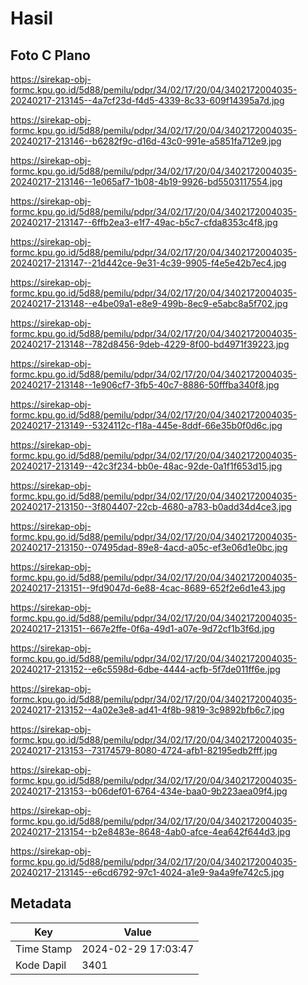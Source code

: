 # Hasil

## Foto C Plano

https://sirekap-obj-formc.kpu.go.id/5d88/pemilu/pdpr/34/02/17/20/04/3402172004035-20240217-213145--4a7cf23d-f4d5-4339-8c33-609f14395a7d.jpg

https://sirekap-obj-formc.kpu.go.id/5d88/pemilu/pdpr/34/02/17/20/04/3402172004035-20240217-213146--b6282f9c-d16d-43c0-991e-a5851fa712e9.jpg

https://sirekap-obj-formc.kpu.go.id/5d88/pemilu/pdpr/34/02/17/20/04/3402172004035-20240217-213146--1e065af7-1b08-4b19-9926-bd5503117554.jpg

https://sirekap-obj-formc.kpu.go.id/5d88/pemilu/pdpr/34/02/17/20/04/3402172004035-20240217-213147--6ffb2ea3-e1f7-49ac-b5c7-cfda8353c4f8.jpg

https://sirekap-obj-formc.kpu.go.id/5d88/pemilu/pdpr/34/02/17/20/04/3402172004035-20240217-213147--21d442ce-9e31-4c39-9905-f4e5e42b7ec4.jpg

https://sirekap-obj-formc.kpu.go.id/5d88/pemilu/pdpr/34/02/17/20/04/3402172004035-20240217-213148--e4be09a1-e8e9-499b-8ec9-e5abc8a5f702.jpg

https://sirekap-obj-formc.kpu.go.id/5d88/pemilu/pdpr/34/02/17/20/04/3402172004035-20240217-213148--782d8456-9deb-4229-8f00-bd4971f39223.jpg

https://sirekap-obj-formc.kpu.go.id/5d88/pemilu/pdpr/34/02/17/20/04/3402172004035-20240217-213148--1e906cf7-3fb5-40c7-8886-50fffba340f8.jpg

https://sirekap-obj-formc.kpu.go.id/5d88/pemilu/pdpr/34/02/17/20/04/3402172004035-20240217-213149--5324112c-f18a-445e-8ddf-66e35b0f0d6c.jpg

https://sirekap-obj-formc.kpu.go.id/5d88/pemilu/pdpr/34/02/17/20/04/3402172004035-20240217-213149--42c3f234-bb0e-48ac-92de-0a1f1f653d15.jpg

https://sirekap-obj-formc.kpu.go.id/5d88/pemilu/pdpr/34/02/17/20/04/3402172004035-20240217-213150--3f804407-22cb-4680-a783-b0add34d4ce3.jpg

https://sirekap-obj-formc.kpu.go.id/5d88/pemilu/pdpr/34/02/17/20/04/3402172004035-20240217-213150--07495dad-89e8-4acd-a05c-ef3e06d1e0bc.jpg

https://sirekap-obj-formc.kpu.go.id/5d88/pemilu/pdpr/34/02/17/20/04/3402172004035-20240217-213151--9fd9047d-6e88-4cac-8689-652f2e6d1e43.jpg

https://sirekap-obj-formc.kpu.go.id/5d88/pemilu/pdpr/34/02/17/20/04/3402172004035-20240217-213151--667e2ffe-0f6a-49d1-a07e-9d72cf1b3f6d.jpg

https://sirekap-obj-formc.kpu.go.id/5d88/pemilu/pdpr/34/02/17/20/04/3402172004035-20240217-213152--e6c5598d-6dbe-4444-acfb-5f7de011ff6e.jpg

https://sirekap-obj-formc.kpu.go.id/5d88/pemilu/pdpr/34/02/17/20/04/3402172004035-20240217-213152--4a02e3e8-ad41-4f8b-9819-3c9892bfb6c7.jpg

https://sirekap-obj-formc.kpu.go.id/5d88/pemilu/pdpr/34/02/17/20/04/3402172004035-20240217-213153--73174579-8080-4724-afb1-82195edb2fff.jpg

https://sirekap-obj-formc.kpu.go.id/5d88/pemilu/pdpr/34/02/17/20/04/3402172004035-20240217-213153--b06def01-6764-434e-baa0-9b223aea09f4.jpg

https://sirekap-obj-formc.kpu.go.id/5d88/pemilu/pdpr/34/02/17/20/04/3402172004035-20240217-213154--b2e8483e-8648-4ab0-afce-4ea642f644d3.jpg

https://sirekap-obj-formc.kpu.go.id/5d88/pemilu/pdpr/34/02/17/20/04/3402172004035-20240217-213145--e6cd6792-97c1-4024-a1e9-9a4a9fe742c5.jpg


## Metadata

| Key        | Value               |
| ---------- | ------------------- |
| Time Stamp | 2024-02-29 17:03:47 |
| Kode Dapil | 3401                |



